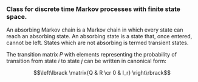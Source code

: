### Class for discrete time Markov processes with finite state space.

An absorbing Markov chain is a Markov chain in which every state can reach an absorbing state. An absorbing state is a state that, once entered, cannot be left. States which are not absorbing is termed transient states.

The transition matrix $P$ with elements representing the probability of transition from state $i$ to state $j$ can be written in canonical form:

$$\left\lbrack \matrix{Q & R \cr 0 & I_r} \right\rbrack$$
